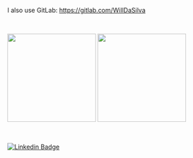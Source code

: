I also use GitLab: https://gitlab.com/WillDaSilva

&nbsp;

<div>
  <img height="200em" src="https://github-readme-stats-willdasilva.vercel.app/api?username=WillDaSilva&show_icons=true&theme=github_dark_dimmed&count_private=true&hide_rank=true&include_all_commits=true&hide=stars"/>
  <img height="200em" src="https://github-readme-stats-willdasilva.vercel.app/api/top-langs/?username=WillDaSilva&layout=compact&show_icons=true&theme=github_dark_dimmed"/>
</div>

&nbsp;

[![Linkedin Badge](https://img.shields.io/badge/-LinkedIn-0e76a8?style=flat&logo=Linkedin)](https://www.linkedin.com/in/will-da-silva/)

